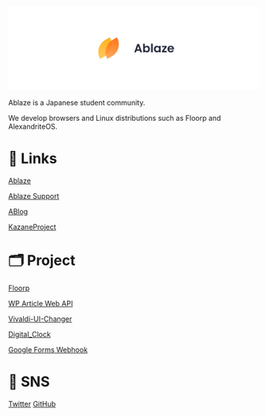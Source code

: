 ![Ablaze](https://raw.githubusercontent.com/Ablaze-MIRAI/.github/main/img/header.png)

Ablaze is a Japanese student community.

We develop browsers and Linux distributions such as Floorp and AlexandriteOS.

# 🔗 Links

[Ablaze](https://ablaze.one)

[Ablaze Support](https://support.ablaze.one)

[ABlog](https://blog.ablaze.one)

[KazaneProject](https://kazane.ablaze.one)

# 🗂️ Project

[Floorp](https://github.com/Floorp-Projects)

[WP Article Web API](https://github.com/Ablaze-MIRAI/WP-Article-Web-API)

[Vivaldi-UI-Changer](https://github.com/Ablaze-MIRAI/Vivaldi-UI-Changer)

[Digital_Clock](https://github.com/Ablaze-MIRAI/Digital_Clock)

[Google Forms Webhook](https://github.com/Ablaze-MIRAI/Google_Forms_Webhook)

# 💭 SNS

[Twitter](https://twitter.com/Ablaze_MIRAI)
[GitHub](https://github.com/Ablaze-MIRAI)